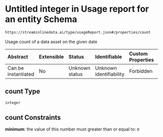 # Untitled integer in Usage report for an entity Schema

```txt
https://streaminlinedata.ai/type/usageReport.json#/properties/count
```

Usage count of a data asset on the given date

| Abstract            | Extensible | Status         | Identifiable            | Custom Properties | Additional Properties | Access Restrictions | Defined In                                                          |
| :------------------ | :--------- | :------------- | :---------------------- | :---------------- | :-------------------- | :------------------ | :------------------------------------------------------------------ |
| Can be instantiated | No         | Unknown status | Unknown identifiability | Forbidden         | Allowed               | none                | [usageReport.json*](../out/usageReport.json "open original schema") |

## count Type

`integer`

## count Constraints

**minimum**: the value of this number must greater than or equal to: `0`
